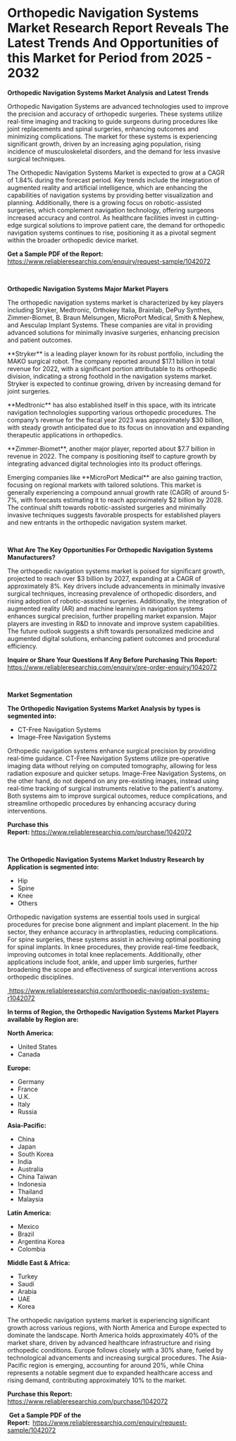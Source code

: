 <p><h1>Orthopedic Navigation Systems Market Research Report Reveals The Latest Trends And Opportunities of this Market for Period from 2025 - 2032</h1></p><p><strong>Orthopedic Navigation Systems Market Analysis and Latest Trends</strong></p>
<p><p>Orthopedic Navigation Systems are advanced technologies used to improve the precision and accuracy of orthopedic surgeries. These systems utilize real-time imaging and tracking to guide surgeons during procedures like joint replacements and spinal surgeries, enhancing outcomes and minimizing complications. The market for these systems is experiencing significant growth, driven by an increasing aging population, rising incidence of musculoskeletal disorders, and the demand for less invasive surgical techniques.</p><p>The Orthopedic Navigation Systems Market is expected to grow at a CAGR of 1.84% during the forecast period. Key trends include the integration of augmented reality and artificial intelligence, which are enhancing the capabilities of navigation systems by providing better visualization and planning. Additionally, there is a growing focus on robotic-assisted surgeries, which complement navigation technology, offering surgeons increased accuracy and control. As healthcare facilities invest in cutting-edge surgical solutions to improve patient care, the demand for orthopedic navigation systems continues to rise, positioning it as a pivotal segment within the broader orthopedic device market.</p></p>
<p><strong>Get a Sample PDF of the Report:&nbsp;</strong> <a href="https://www.reliableresearchiq.com/enquiry/request-sample/1042072?utm_campaign=3225&utm_medium=2&utm_source=Github&utm_content=ia&utm_term=13042025&utm_id=orthopedic-navigation-systems">https://www.reliableresearchiq.com/enquiry/request-sample/1042072</a></p>
<p>&nbsp;</p>
<p><strong>Orthopedic Navigation Systems Major Market Players</strong></p>
<p><p>The orthopedic navigation systems market is characterized by key players including Stryker, Medtronic, Orthokey Italia, Brainlab, DePuy Synthes, Zimmer-Biomet, B. Braun Melsungen, MicroPort Medical, Smith & Nephew, and Aesculap Implant Systems. These companies are vital in providing advanced solutions for minimally invasive surgeries, enhancing precision and patient outcomes.</p><p>**Stryker** is a leading player known for its robust portfolio, including the MAKO surgical robot. The company reported around $17.1 billion in total revenue for 2022, with a significant portion attributable to its orthopedic division, indicating a strong foothold in the navigation systems market. Stryker is expected to continue growing, driven by increasing demand for joint surgeries.</p><p>**Medtronic** has also established itself in this space, with its intricate navigation technologies supporting various orthopedic procedures. The company’s revenue for the fiscal year 2023 was approximately $30 billion, with steady growth anticipated due to its focus on innovation and expanding therapeutic applications in orthopedics.</p><p>**Zimmer-Biomet**, another major player, reported about $7.7 billion in revenue in 2022. The company is positioning itself to capture growth by integrating advanced digital technologies into its product offerings.</p><p>Emerging companies like **MicroPort Medical** are also gaining traction, focusing on regional markets with tailored solutions. This market is generally experiencing a compound annual growth rate (CAGR) of around 5-7%, with forecasts estimating it to reach approximately $2 billion by 2028. The continual shift towards robotic-assisted surgeries and minimally invasive techniques suggests favorable prospects for established players and new entrants in the orthopedic navigation system market.</p></p>
<p>&nbsp;</p>
<p><strong>What Are The Key Opportunities For Orthopedic Navigation Systems Manufacturers?</strong></p>
<p><p>The orthopedic navigation systems market is poised for significant growth, projected to reach over $3 billion by 2027, expanding at a CAGR of approximately 8%. Key drivers include advancements in minimally invasive surgical techniques, increasing prevalence of orthopedic disorders, and rising adoption of robotic-assisted surgeries. Additionally, the integration of augmented reality (AR) and machine learning in navigation systems enhances surgical precision, further propelling market expansion. Major players are investing in R&D to innovate and improve system capabilities. The future outlook suggests a shift towards personalized medicine and augmented digital solutions, enhancing patient outcomes and procedural efficiency.</p></p>
<p><strong>Inquire or Share Your Questions If Any Before Purchasing This Report:</strong> <a href="https://www.reliableresearchiq.com/enquiry/pre-order-enquiry/1042072?utm_campaign=3225&utm_medium=2&utm_source=Github&utm_content=ia&utm_term=13042025&utm_id=orthopedic-navigation-systems">https://www.reliableresearchiq.com/enquiry/pre-order-enquiry/1042072</a></p>
<p>&nbsp;</p>
<p><strong>Market Segmentation</strong></p>
<p><strong>The Orthopedic Navigation Systems Market Analysis by types is segmented into:</strong></p>
<p><ul><li>CT-Free Navigation Systems</li><li>Image-Free Navigation Systems</li></ul></p>
<p><p>Orthopedic navigation systems enhance surgical precision by providing real-time guidance. CT-Free Navigation Systems utilize pre-operative imaging data without relying on computed tomography, allowing for less radiation exposure and quicker setups. Image-Free Navigation Systems, on the other hand, do not depend on any pre-existing images, instead using real-time tracking of surgical instruments relative to the patient's anatomy. Both systems aim to improve surgical outcomes, reduce complications, and streamline orthopedic procedures by enhancing accuracy during interventions.</p></p>
<p><strong>Purchase this Report:&nbsp;</strong><a href="https://www.reliableresearchiq.com/purchase/1042072?utm_campaign=3225&utm_medium=2&utm_source=Github&utm_content=ia&utm_term=13042025&utm_id=orthopedic-navigation-systems">https://www.reliableresearchiq.com/purchase/1042072</a></p>
<p>&nbsp;</p>
<p><strong>The Orthopedic Navigation Systems Market Industry Research by Application is segmented into:</strong></p>
<p><ul><li>Hip</li><li>Spine</li><li>Knee</li><li>Others</li></ul></p>
<p><p>Orthopedic navigation systems are essential tools used in surgical procedures for precise bone alignment and implant placement. In the hip sector, they enhance accuracy in arthroplasties, reducing complications. For spine surgeries, these systems assist in achieving optimal positioning for spinal implants. In knee procedures, they provide real-time feedback, improving outcomes in total knee replacements. Additionally, other applications include foot, ankle, and upper limb surgeries, further broadening the scope and effectiveness of surgical interventions across orthopedic disciplines.</p></p>
<p><a href="https://www.reliableresearchiq.com/orthopedic-navigation-systems-r1042072?utm_campaign=3225&utm_medium=2&utm_source=Github&utm_content=ia&utm_term=13042025&utm_id=orthopedic-navigation-systems">&nbsp;https://www.reliableresearchiq.com/orthopedic-navigation-systems-r1042072</a></p>
<p><strong>In terms of Region, the Orthopedic Navigation Systems Market Players available by Region are:</strong></p>
<p>
    <p> <strong> North America: </strong>
        <ul>
            <li>United States</li>
            <li>Canada</li>
        </ul>
        </p> 
    <p> <strong> Europe: </strong>
        <ul>
            <li>Germany</li>
            <li>France</li>
            <li>U.K.</li>
            <li>Italy</li>
            <li>Russia</li>
        </ul>
        </p> 
    <p> <strong> Asia-Pacific: </strong>
        <ul>
            <li>China</li>
            <li>Japan</li>
            <li>South Korea</li>
            <li>India</li>
            <li>Australia</li>
            <li>China Taiwan</li>
            <li>Indonesia</li>
            <li>Thailand</li>
            <li>Malaysia</li>
        </ul>
        </p> 
    <p> <strong> Latin America: </strong>
        <ul>
            <li>Mexico</li>
            <li>Brazil</li>
            <li>Argentina Korea</li>
            <li>Colombia</li>
        </ul>
        </p> 
    <p> <strong> Middle East & Africa: </strong>
        <ul>
            <li>Turkey</li>
            <li>Saudi</li>
            <li>Arabia</li>
            <li>UAE</li>
            <li>Korea</li>
        </ul>
    </p>
    </p>
<p><p>The orthopedic navigation systems market is experiencing significant growth across various regions, with North America and Europe expected to dominate the landscape. North America holds approximately 40% of the market share, driven by advanced healthcare infrastructure and rising orthopedic conditions. Europe follows closely with a 30% share, fueled by technological advancements and increasing surgical procedures. The Asia-Pacific region is emerging, accounting for around 20%, while China represents a notable segment due to expanded healthcare access and rising demand, contributing approximately 10% to the market.</p></p>
<p><strong>Purchase this Report: </strong><a href="https://www.reliableresearchiq.com/purchase/1042072?utm_campaign=3225&utm_medium=2&utm_source=Github&utm_content=ia&utm_term=13042025&utm_id=orthopedic-navigation-systems">https://www.reliableresearchiq.com/purchase/1042072</a></p>
<p>&nbsp;<strong>Get a Sample PDF of the Report:&nbsp;&nbsp;</strong><a href="https://www.reliableresearchiq.com/enquiry/request-sample/1042072?utm_campaign=3225&utm_medium=2&utm_source=Github&utm_content=ia&utm_term=13042025&utm_id=orthopedic-navigation-systems">https://www.reliableresearchiq.com/enquiry/request-sample/1042072</a></p>
<p><strong></strong></p>
<p><p></p><p></p><p></p></p>